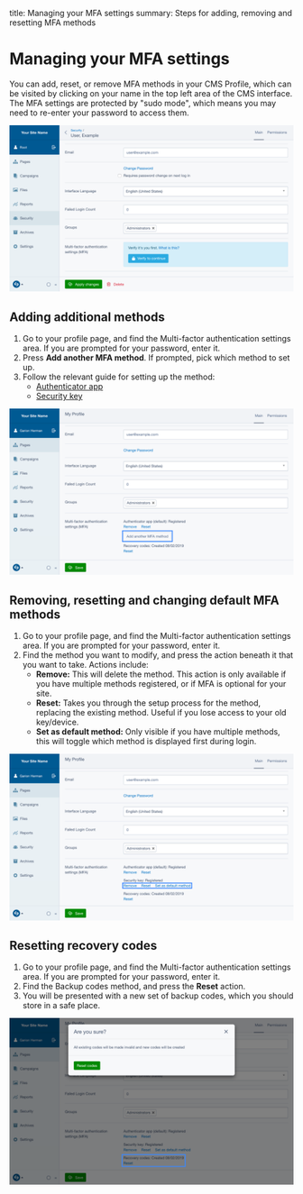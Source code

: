 title: Managing your MFA settings
summary: Steps for adding, removing and resetting MFA methods

# Managing your MFA settings

You can add, reset, or remove MFA methods in your CMS Profile, which can be
visited by clicking on your name in the top left area of the CMS interface. The
MFA settings are protected by "sudo mode", which means you may need to
re-enter your password to access them.

![A screenshot of a user being prompted to enter their password before modifying their MFA settings in the CMS](../_images/01-05-1-sudo-mode.png)

## Adding additional methods

1. Go to your profile page, and find the Multi-factor authentication settings
   area. If you are prompted for your password, enter it.
2. Press **Add another MFA method**. If prompted, pick which method to set up.
3. Follow the relevant guide for setting up the method:
   - [Authenticator app](using_authenticator_apps)
   - [Security key](using_security_keys)

![A screenshot of the MFA settings field on a user's CMS profile, with the 'Add another MFA method' highlighted](../_images/01-05-2-add-method.png)

## Removing, resetting and changing default MFA methods

1. Go to your profile page, and find the Multi-factor authentication settings
   area. If you are prompted for your password, enter it.
2. Find the method you want to modify, and press the action beneath it that you
   want to take. Actions include:
   - **Remove:** This will delete the method. This action is only available if
     you have multiple methods registered, or if MFA is optional for your site.
   - **Reset:** Takes you through the setup process for the method, replacing
     the existing method. Useful if you lose access to your old key/device.
   - **Set as default method:** Only visible if you have multiple methods, this
     will toggle which method is displayed first during login.

![A screenshot of the MFA settings field on a user's CMS profile, with the actions related to a registered method highlighted](../_images/01-05-3-modify-method.png)

## Resetting recovery codes

1. Go to your profile page, and find the Multi-factor authentication settings
   area. If you are prompted for your password, enter it.
2. Find the Backup codes method, and press the **Reset** action.
3. You will be presented with a new set of backup codes, which you should store
   in a safe place.

![A screenshot of the dialog presented when a user presses the 'Reset' action on their CMS profile](../_images/01-05-4-reset-recovery-codes.png)
